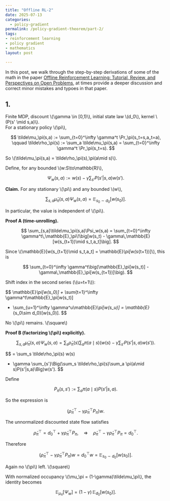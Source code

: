 ```yaml
---
title: "Offline RL-2"
date: 2025-07-13
categories:
  - policy-gradient
permalink: /policy-gradient-theorem/part-2/  
tags:
- reinforcement learning
- policy gradient
- mathematics
layout: post

---
```




<!-- Load MathJax so LaTeX renders in GitHub Pages without touching layouts -->
<script>
  window.MathJax = {
    tex: {
      inlineMath: [['\\(','\\)'], ['\\[','\\]']]
    }
  };
</script>
<script src="https://cdn.jsdelivr.net/npm/mathjax@3/es5/tex-mml-chtml.js"></script>


In this post, we walk through the step-by-step derivations of some of the math in the 
paper [ Offline Reinforcement Learning: Tutorial, Review, and Perspectives on Open Problems](https://arxiv.org/abs/2005.01643), at times provide a deeper discussion and correct minor mistakes and typoes in that paper. 

## 1.

 Finite MDP, discount \\(\gamma \in [0,1)\\), initial state law \\(d_0\\), kernel \\(P(s' \mid s,a)\\).  
For a stationary policy \\(\pi\\),

$$
\tilde\mu_\pi(s,a) := \sum_{t=0}^\infty \gamma^t \Pr_\pi(s_t=s,a_t=a),
\qquad
\tilde\rho_\pi(s) := \sum_a \tilde\mu_\pi(s,a) = \sum_{t=0}^\infty \gamma^t \Pr_\pi(s_t=s).
$$

So \\(\tilde\mu_\pi(s,a) = \tilde\rho_\pi(s)\,\pi(a\mid s)\\).

Define, for any bounded \\(w:S\to\mathbb{R}\\),

$$
\Psi_w(s,a) := w(s) - \gamma \sum_{s'} P(s'|s,a)w(s').
$$

**Claim.** For any stationary \\(\pi\\) and any bounded \\(w\\),

$$
\sum_{s,a}\tilde\mu_\pi(s,a)\Psi_w(s,a)
= \mathbb{E}_{s_0\sim d_0}[w(s_0)].
$$

In particular, the value is independent of \\(\pi\\).

**Proof A (time-unrolling).**

$$
\sum_{s,a}\tilde\mu_\pi(s,a)\Psi_w(s,a)
= \sum_{t=0}^\infty \gamma^t\,\mathbb{E}_\pi\!\big[w(s_t) - \gamma\,\mathbb{E}[w(s_{t+1})\mid s_t,a_t]\big].
$$

Since \\(\mathbb{E}[w(s_{t+1})\mid s_t,a_t] = \mathbb{E}_\pi[w(s_{t+1})]\\), this is

$$
\sum_{t=0}^\infty \gamma^t\big(\mathbb{E}_\pi[w(s_t)] - \gamma\,\mathbb{E}_\pi[w(s_{t+1})]\big).
$$

Shift index in the second series (\\(u=t+1\\)):

$$
\mathbb{E}_\pi[w(s_0)] + \sum_{t=1}^\infty \gamma^t\mathbb{E}_\pi[w(s_t)]
- \sum_{u=1}^\infty \gamma^u\mathbb{E}_\pi[w(s_u)]
= \mathbb{E}_{s_0\sim d_0}[w(s_0)].
$$

No \\(\pi\\) remains. \\(\square\\)

**Proof B (factorizing \\(\pi\\) explicitly).**

$$
\sum_{s,a}\tilde\mu_\pi(s,a)\Psi_w(s,a)
= \sum_s \tilde\rho_\pi(s)\sum_a \pi(a\mid s)\Big(w(s) - \gamma\sum_{s'} P(s'|s,a)w(s')\Big).
$$

$$
= \sum_s \tilde\rho_\pi(s) w(s)
- \gamma \sum_{s'}\Big(\sum_s \tilde\rho_\pi(s)\sum_a \pi(a\mid s)P(s'|s,a)\Big)w(s').
$$

Define

$$
P_\pi(s,s') := \sum_a \pi(a\mid s) P(s'|s,a).
$$

So the expression is

$$
(\tilde\rho_\pi^\top - \gamma \tilde\rho_\pi^\top P_\pi)w.
$$

The unnormalized discounted state flow satisfies

$$
\tilde\rho_\pi^\top = d_0^\top + \gamma \tilde\rho_\pi^\top P_\pi,
\quad\Rightarrow\quad
\tilde\rho_\pi^\top - \gamma \tilde\rho_\pi^\top P_\pi = d_0^\top.
$$

Therefore

$$
(\tilde\rho_\pi^\top - \gamma \tilde\rho_\pi^\top P_\pi)w
= d_0^\top w
= \mathbb{E}_{s_0\sim d_0}[w(s_0)].
$$

Again no \\(\pi\\) left. \\(\square\\)

With normalized occupancy \\(\mu_\pi = (1-\gamma)\tilde\mu_\pi\\), the identity becomes

$$
\mathbb{E}_{\mu_\pi}[\Psi_w] = (1-\gamma)\,\mathbb{E}_{d_0}[w(s_0)].
$$
